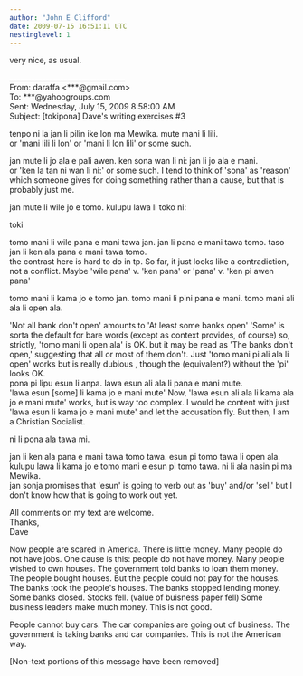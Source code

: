 ```yaml
---
author: "John E Clifford"
date: 2009-07-15 16:51:11 UTC
nestinglevel: 1
---
```

very nice, as usual.  
  
  
  
  
\_\_\_\_\_\_\_\_\_\_\_\_\_\_\_\_\_\_\_\_\_\_\_\_\_\_\_\_\_\_\_\_  
From: daraffa <\*\*\*@gmail.com>  
To: \*\*\*@yahoogroups.com  
Sent: Wednesday, July 15, 2009 8:58:00 AM  
Subject: \[tokipona\] Dave's writing exercises #3  
  
  
  
  
  
tenpo ni la jan li pilin ike lon ma Mewika. mute mani li lili.  
or 'mani lili li lon' or 'mani li lon lili' or some such.  
  
jan mute li jo ala e pali awen. ken sona wan li ni: jan li jo ala e mani.  
or 'ken la tan ni wan li ni:' or some such. I tend to think of 'sona' as 'reason' which someone gives for doing something rather than a cause, but that is probably just me.  
  
jan mute li wile jo e tomo. kulupu lawa li toko ni:  
  
toki  
  
tomo mani li wile pana e mani tawa jan. jan li pana e mani tawa tomo. taso jan li ken ala pana e mani tawa tomo.  
the contrast here is hard to do in tp. So far, it just looks like a contradiction, not a conflict. Maybe 'wile pana' v. 'ken pana' or 'pana' v. 'ken pi awen pana'  
  
tomo mani li kama jo e tomo jan. tomo mani li pini pana e mani. tomo mani ali ala li open ala.  
  
'Not all bank don't open' amounts to 'At least some banks open' 'Some' is sorta the default for bare words (except as context provides, of course) so, strictly, 'tomo mani li open ala' is OK. but it may be read as 'The banks don't open,' suggesting that all or most of them don't. Just 'tomo mani pi ali ala li open' works but is really dubious , though the (equivalent?) without the 'pi' looks OK.  
pona pi lipu esun li anpa. lawa esun ali ala li pana e mani mute.  
'lawa esun \[some\] li kama jo e mani mute' Now, 'lawa esun ali ala li kama ala jo e mani mute' works, but is way too complex. I would be content with just 'lawa esun li kama jo e mani mute' and let the accusation fly. But then, I am a Christian Socialist.  
  
ni li pona ala tawa mi.  
  
jan li ken ala pana e mani tawa tomo tawa. esun pi tomo tawa li open ala. kulupu lawa li kama jo e tomo mani e esun pi tomo tawa. ni li ala nasin pi ma Mewika.  
jan sonja promises that 'esun' is going to verb out as 'buy' and/or 'sell' but I don't know how that is going to work out yet.  
  
  
  
All comments on my text are welcome.  
Thanks,  
Dave  
  
Now people are scared in America. There is little money. Many people do not have jobs. One cause is this: people do not have money. Many people wished to own houses. The government told banks to loan them money. The people bought houses. But the people could not pay for the houses. The banks took the people's houses. The banks stopped lending money. Some banks closed. Stocks fell. (value of buisness paper fell) Some business leaders make much money. This is not good.  
  
People cannot buy cars. The car companies are going out of business. The government is taking banks and car companies. This is not the American way.  
  
  
  
  
  
  
  
\[Non-text portions of this message have been removed\]